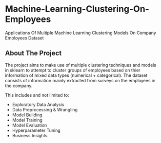# Machine-Learning-Clustering-On-Employees
Applications Of Multiple Machine Learning Clustering Models On Company Employees Dataset

## About The Project
The project aims to make use of multiple clustering techniques and models in sklearn to attempt to cluster groups of employees based on thier information of mixed data types (numerical + categorical). The dataset consists of information mainly extracted from surveys on the employees in the company.

This includes and not limited to:
- Exploratory Data Analysis
- Data Preprocessing & Wrangling
- Model Building
- Model Training
- Model Evaluation
- Hyperparameter Tuning
- Business Insights
